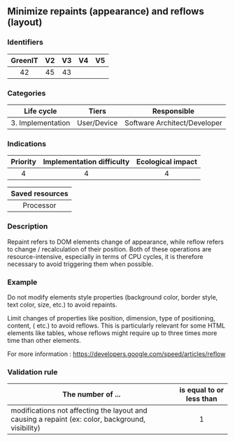 ## Minimize repaints (appearance) and reflows (layout)

### Identifiers

| GreenIT | V2  | V3  | V4  | V5  |
| :-----: | :-: | :-: | :-: | :-: |
|   42    | 45  | 43  |     |     |

### Categories

|    Life cycle     |    Tiers    |         Responsible          |
| :---------------: | :---------: | :--------------------------: |
| 3. Implementation | User/Device | Software Architect/Developer |

### Indications

| Priority | Implementation difficulty | Ecological impact |
| :------: | :-----------------------: | :---------------: |
|    4     |             4             |         4         |

| Saved resources |
| :-------------: |
|    Processor    |

### Description

Repaint refers to DOM elements change of appearance, while reflow refers to change / recalculation of their position.
Both of these operations are resource-intensive, especially in terms of CPU cycles, it is therefore
necessary to avoid triggering them when possible.

### Example

Do not modify elements style properties (background color, border style, text color, size, etc.) to avoid repaints.

Limit changes of properties like position, dimension, type of positioning, content, ( etc.) to avoid reflows.
This is particularly relevant for some HTML elements like tables, whose reflows might require up to three times more
time than other elements.

For more information :
https://developers.google.com/speed/articles/reflow

### Validation rule

| The number of ...                                                                                | is equal to or less than |
| ------------------------------------------------------------------------------------------------ | :----------------------: |
| modifications not affecting the layout and causing a repaint (ex: color, background, visibility) |            1             |
